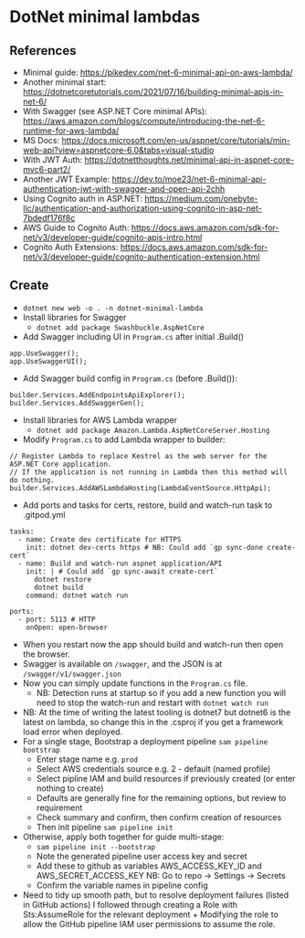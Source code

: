 # DotNet minimal lambdas

## References
* Minimal guide: https://pikedev.com/net-6-minimal-api-on-aws-lambda/
* Another minimal start: https://dotnetcoretutorials.com/2021/07/16/building-minimal-apis-in-net-6/
* With Swagger (see ASP.NET Core minimal APIs): https://aws.amazon.com/blogs/compute/introducing-the-net-6-runtime-for-aws-lambda/
* MS Docs: https://docs.microsoft.com/en-us/aspnet/core/tutorials/min-web-api?view=aspnetcore-6.0&tabs=visual-studio
* With JWT Auth: https://dotnetthoughts.net/minimal-api-in-aspnet-core-mvc6-part2/
* Another JWT Example: https://dev.to/moe23/net-6-minimal-api-authentication-jwt-with-swagger-and-open-api-2chh
* Using Cognito auth in ASP.NET: https://medium.com/onebyte-llc/authentication-and-authorization-using-cognito-in-asp-net-7bdedf176f8c
* AWS Guide to Cognito Auth: https://docs.aws.amazon.com/sdk-for-net/v3/developer-guide/cognito-apis-intro.html
* Cognito Auth Extensions: https://docs.aws.amazon.com/sdk-for-net/v3/developer-guide/cognito-authentication-extension.html

## Create

* `dotnet new web -o . -n dotnet-minimal-lambda`
* Install libraries for Swagger
    * `dotnet add package Swashbuckle.AspNetCore`
* Add Swagger including UI in `Program.cs` after initial .Build()
```
app.UseSwagger();
app.UseSwaggerUI();
```
* Add Swagger build config in `Program.cs` (before .Build()):
```
builder.Services.AddEndpointsApiExplorer();
builder.Services.AddSwaggerGen();
```
* Install libraries for AWS Lambda wrapper
    * `dotnet add package Amazon.Lambda.AspNetCoreServer.Hosting` 
* Modify `Program.cs` to add Lambda wrapper to builder:
```
// Register Lambda to replace Kestrel as the web server for the ASP.NET Core application.
// If the application is not running in Lambda then this method will do nothing. 
builder.Services.AddAWSLambdaHosting(LambdaEventSource.HttpApi);
```
* Add ports and tasks for certs, restore, build and watch-run task to .gitpod.yml
```
tasks:
  - name: Create dev certificate for HTTPS
    init: dotnet dev-certs https # NB: Could add `gp sync-done create-cert`
  - name: Build and watch-run aspnet application/API
    init: | # Could add `gp sync-await create-cert`
      dotnet restore
      dotnet build
    command: dotnet watch run

ports:
  - port: 5113 # HTTP
    onOpen: open-browser
```
* When you restart now the app should build and watch-run then open the browser.
* Swagger is available on `/swagger`, and the JSON is at `/swagger/v1/swagger.json`
* Now you can simply update functions in the `Program.cs` file.
    * NB: Detection runs at startup so if you add a new function you will need to stop the watch-run and restart with `dotnet watch run`
* NB: At the time of writing the latest tooling is dotnet7 but dotnet6 is the latest on lambda, so change this in the .csproj if you get a framework load error when deployed.
* For a single stage, Bootstrap a deployment pipeline `sam pipeline bootstrap`
  * Enter stage name e.g. `prod`
  * Select AWS credentials source e.g. 2 - default (named profile)
  * Select pipline IAM and build resources if previously created (or enter nothing to create)
  * Defaults are generally fine for the remaining options, but review to requirement
  * Check summary and confirm, then confirm creation of resources
  * Then init pipeline `sam pipeline init`
* Otherwise, apply both together for guide multi-stage:
  * `sam pipeline init --bootstrap`
  * Note the generated pipeline user access key and secret
  * Add these to github as variables AWS_ACCESS_KEY_ID and AWS_SECRET_ACCESS_KEY
    NB: Go to repo -> Settings -> Secrets
  * Confirm the variable names in pipeline config
* Need to tidy up smooth path, but to resolve deployment failures (listed in GitHub actions) I followed through creating a Role with Sts:AssumeRole for the relevant deployment + Modifying the role to allow the GitHub pipeline IAM user permissions to assume the role.

